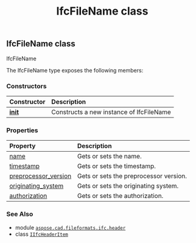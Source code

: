 ﻿---
title: IfcFileName class
second_title: Aspose.CAD for Python via .NET API References
description: 
type: docs
weight: 30
url: /aspose.cad.fileformats.ifc.header/ifcfilename/
is_root: false
---

## IfcFileName class

IfcFileName



The IfcFileName type exposes the following members:

### Constructors
| Constructor | Description |
| :- | :- |
| [__init__](/cad/python-net/aspose.cad.fileformats.ifc.header/ifcfilename/__init__/#) | Constructs a new instance of IfcFileName |


### Properties
| Property | Description |
| :- | :- |
| [name](/cad/python-net/aspose.cad.fileformats.ifc.header/ifcfilename/name) | Gets or sets the name. |
| [timestamp](/cad/python-net/aspose.cad.fileformats.ifc.header/ifcfilename/timestamp) | Gets or sets the timestamp. |
| [preprocessor_version](/cad/python-net/aspose.cad.fileformats.ifc.header/ifcfilename/preprocessor_version) | Gets or sets the preprocessor version. |
| [originating_system](/cad/python-net/aspose.cad.fileformats.ifc.header/ifcfilename/originating_system) | Gets or sets the originating system. |
| [authorization](/cad/python-net/aspose.cad.fileformats.ifc.header/ifcfilename/authorization) | Gets or sets the authorization. |



### See Also
* module [`aspose.cad.fileformats.ifc.header`](..)
* class [`IIfcHeaderItem`](/cad/python-net/aspose.cad.fileformats.ifc.header/iifcheaderitem)
